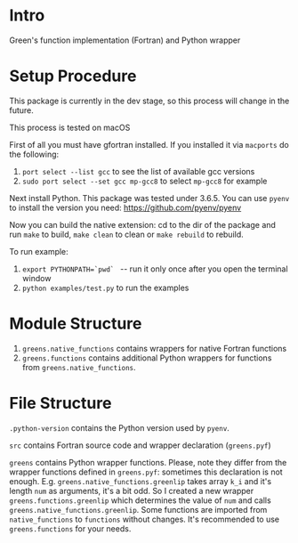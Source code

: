 # Intro
Green's function implementation (Fortran) and Python wrapper

# Setup Procedure

This package is currently in the dev stage, so this process will change in the future.

This process is tested on macOS

First of all you must have gfortran installed. If you installed it via `macports` do the following:
  1. `port select --list gcc` to see the list of available gcc versions
  2. `sudo port select --set gcc mp-gcc8` to select `mp-gcc8` for example

Next install Python. This package was tested under 3.6.5. You can use `pyenv` to install the version you need: https://github.com/pyenv/pyenv

Now you can build the native extension: cd to the dir of the package and run `make` to build, `make clean` to clean or `make rebuild` to rebuild.


To run example:
  1. ``export PYTHONPATH=`pwd` `` -- run it only once after you open the terminal window
  2. `python examples/test.py` to run the examples


# Module Structure
  1. `greens.native_functions` contains wrappers for native Fortran functions
  2. `greens.functions` contains additional Python wrappers for functions from `greens.native_functions`.

# File Structure
  `.python-version` contains the Python version used by `pyenv`.

  `src` contains Fortran source code and wrapper declaration (`greens.pyf`)

  `greens` contains Python wrapper functions. Please, note they differ from the wrapper functions defined in `greens.pyf`: sometimes this declaration is
  not enough. E.g. `greens.native_functions.greenlip` takes array `k_i` and it's length `num` as arguments, it's a bit odd.
  So I created a new wrapper `greens.functions.greenlip` which determines the value of `num` and calls `greens.native_functions.greenlip`. Some functions
  are imported from `native_functions` to `functions` without changes. It's recommended to use `greens.functions` for your needs.
